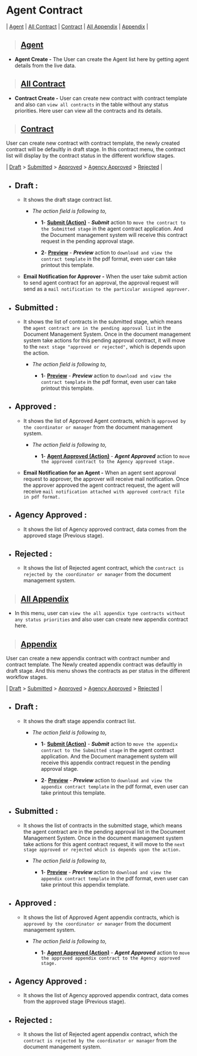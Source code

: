 # **Agent Contract**

| [Agent](#agent) | [All Contract](#all-contract) | [Contract](#contract) | [All Appendix](#all-appendix) | [Appendix](#appendix) |

> ## **[Agent](#agent-contract)**

  - **Agent Create -** The User can create the Agent list here by getting agent details from the live data.

> ## **[All Contract](#agent)**

  - **Contract Create -** User can create new contract with contract template and also can `view all contracts` in the table without any status priorities. Here user can view all the contracts and its details.

> ## **[Contract](#all-contract)**

User can create new contract with contract template, the newly created contract will be defaultly in draft stage. In this contract menu, the contract list will display by the contract status in the different workflow stages.

| [Draft](#draft) > [Submitted](#submitted) > [Approved](#approved) > [Agency Approved](#agency-approved) > [Rejected](#rejected) |

- ## **Draft :**

  -  It shows the draft stage contract list.

      - _The action field is following to,_

        - **1**- **[Submit (Action)](#submit)** - _**Submit**_ action to `move the contract to the Submitted stage` in the agent contract application. And the Document management system will receive this contract request in the pending approval stage.

        - **2**- **[Preview](#preview)** - _**Preview**_ action to `download and view the contract template` in the pdf format, even user can take printout this template.

    - **Email Notification for Approver -** When the user take submit action to send agent contract for an approval, the approval request will send as a `mail notification to the particular assigned approver.`

- ## **Submitted :**

  - It shows the list of contracts in the submitted stage, which means the `agent contract are in the pending approval list` in the Document Management System. Once in the document management system take actions for this pending approval contract, it will move to the `next stage "approved or rejected",` which is depends upon the action.

    - _The action field is following to,_

      - **1**- **[Preview](#preview)** - _**Preview**_ action to `download and view the contract template` in the pdf format, even user can take printout this template.

- ## **Approved :**

  - It shows the list of Approved Agent contracts, which is `approved by the coordinator or manager` from the document management system.

    - _The action field is following to,_

      - **1**- **[Agent Approved (Action)](#agent-approved)** - _**Agent Approved**_ action to `move the approved contract to the Agency approved stage.`

  - **Email Notification for an Agent -** When an agent sent approval request to approver, the approver will receive mail notification. Once the approver approved the agent contract request, the agent will receive `mail notification attached with approved contract file in pdf format.`

- ## **Agency Approved :**

  - It shows the list of Agency approved contract, data comes from the approved stage (Previous stage).

- ## **Rejected :**

  - It shows the list of Rejected agent contract, which the `contract is rejected by the coordinator or manager` from the document management system.

> ## **[All Appendix](#contract)**

  - In this menu, user can `view the all appendix type contracts without any status priorities` and also user can create new appendix contract here.

> ## **[Appendix](#all-appendix)**

User can create a new appendix contract with contract number and contract template. The Newly created appendix contract was defaultly in draft stage. And this menu shows the contracts as per status in the different workflow stages.

| [Draft](#draft-1) > [Submitted](#submitted-1) > [Approved](#approved-1) > [Agency Approved](#agency-approved-1) > [Rejected](#rejected-1) |

- ## **Draft :**

  -  It shows the draft stage appendix contract list.

      - _The action field is following to,_

        - **1**- **[Submit (Action)](#submit)** - _**Submit**_ action to `move the appendix contract to the Submitted stage` in the agent contract application. And the Document management system will receive this appendix contract request in the pending approval stage.

        - **2**- **[Preview](#preview)** - _**Preview**_ action to `download and view the appendix contract template` in the pdf format, even user can take printout this template.

- ## **Submitted :**

  - It shows the list of contracts in the submitted stage, which means the agent contract are in the pending approval list in the Document Management System. Once in the document management system take actions for this agent contract request, it will move to the `next stage approved or rejected which is depends upon the action.`

    - _The action field is following to,_

      - **1**- **[Preview](#preview)** - _**Preview**_ action to `download and view the appendix contract template` in the pdf format, even user can take printout this appendix template.

- ## **Approved :**

  - It shows the list of Approved Agent appendix contracts, which is `approved by the coordinator or manager` from the document management system.

    - _The action field is following to,_

      - **1**- **[Agent Approved (Action)](#agent-approved)** - _**Agent Approved**_ action to `move the approved appendix contract to the Agency approved stage.`

- ## **Agency Approved :**

  - It shows the list of Agency approved appendix contract, data comes from the approved stage (Previous stage).

- ## **Rejected :**

  - It shows the list of Rejected agent appendix contract, which the `contract is rejected by the coordinator or manager` from the document management system.